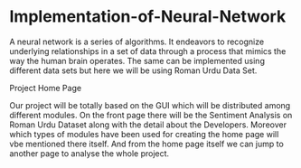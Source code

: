 # Implementation-of-Neural-Network
A neural network is a series of algorithms.
It endeavors to recognize underlying relationships in a set of data through a process that mimics the way the human brain operates.
The same can be implemented using different data sets but here we will be using Roman Urdu Data Set.

 
Project Home Page

Our project will be totally based on the GUI which will be distributed among different modules. On the front page there will be the Sentiment Analysis on Roman Urdu Dataset along with the detail about the Developers. Moreover which types of modules have been used for creating the home page will vbe mentioned there itself. And from the home page itself we can jump to another page to analyse the whole project.
